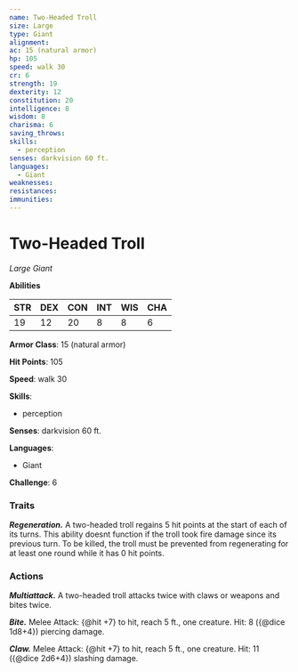 ```yaml
---
name: Two-Headed Troll
size: Large
type: Giant
alignment: 
ac: 15 (natural armor)
hp: 105
speed: walk 30
cr: 6
strength: 19
dexterity: 12
constitution: 20
intelligence: 8
wisdom: 8
charisma: 6
saving_throws:
skills:
  - perception
senses: darkvision 60 ft.
languages:
  - Giant
weaknesses:
resistances:
immunities:
---
```


# Two-Headed Troll

*Large Giant*

**Abilities**

| STR | DEX | CON | INT | WIS | CHA |
| --- | --- | --- | --- | --- | --- |
| 19 | 12 | 20 | 8 | 8 | 6 |

**Armor Class**: 15 (natural armor)

**Hit Points**: 105

**Speed**: walk 30

**Skills**:
  - perception

**Senses**: darkvision 60 ft.

**Languages**:
  - Giant

**Challenge**: 6

### Traits
***Regeneration.*** A two-headed troll regains 5 hit points at the start of each of its turns. This ability doesnt function if the troll took fire damage since its previous turn. To be killed, the troll must be prevented from regenerating for at least one round while it has 0 hit points.

### Actions
***Multiattack.*** A two-headed troll attacks twice with claws or weapons and bites twice.

***Bite.*** Melee Attack: {@hit +7} to hit, reach 5 ft., one creature. Hit: 8 ({@dice 1d8+4}) piercing damage.

***Claw.*** Melee Attack: {@hit +7} to hit, reach 5 ft., one creature. Hit: 11 ({@dice 2d6+4}) slashing damage.

